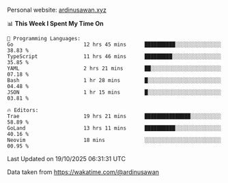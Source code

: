 Personal website: [ardinusawan.xyz](https://ardinusawan.xyz)

<!--START_SECTION:waka-->
📊 **This Week I Spent My Time On** 

```text
💬 Programming Languages: 
Go                       12 hrs 45 mins      ██████████░░░░░░░░░░░░░░░   38.83 % 
TypeScript               11 hrs 46 mins      █████████░░░░░░░░░░░░░░░░   35.85 % 
YAML                     2 hrs 21 mins       ██░░░░░░░░░░░░░░░░░░░░░░░   07.18 % 
Bash                     1 hr 28 mins        █░░░░░░░░░░░░░░░░░░░░░░░░   04.48 % 
JSON                     1 hr 15 mins        █░░░░░░░░░░░░░░░░░░░░░░░░   03.81 % 

🔥 Editors: 
Trae                     19 hrs 21 mins      ███████████████░░░░░░░░░░   58.89 % 
GoLand                   13 hrs 11 mins      ██████████░░░░░░░░░░░░░░░   40.16 % 
Neovim                   18 mins             ░░░░░░░░░░░░░░░░░░░░░░░░░   00.95 % 
```


 Last Updated on 19/10/2025 06:31:31 UTC
<!--END_SECTION:waka-->
Data taken from https://wakatime.com/@ardinusawan
